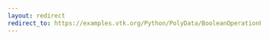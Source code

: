 ```yaml
---
layout: redirect
redirect_to: https://examples.vtk.org/Python/PolyData/BooleanOperationPolyDataFilter/
---
```

